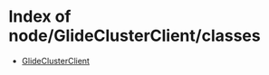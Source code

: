 # Index of node/GlideClusterClient/classes

- [GlideClusterClient](/node/GlideClusterClient/classes/GlideClusterClient/)